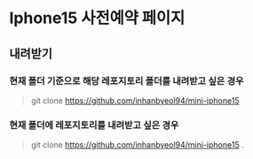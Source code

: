 # Iphone15 사전예약 페이지

## 내려받기

### 현재 폴더 기준으로 해당 레포지토리 **폴더**를 내려받고 싶은 경우

> git clone https://github.com/inhanbyeol94/mini-iphone15

### 현재 폴더에 레포지토리를 내려받고 싶은 경우

> git clone https://github.com/inhanbyeol94/mini-iphone15 .
